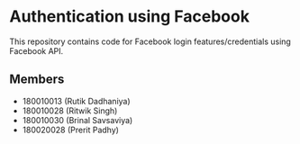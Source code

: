 # Authentication using Facebook

This repository contains code for Facebook login features/credentials using Facebook API.

## Members
  - 180010013 (Rutik Dadhaniya)
  - 180010028 (Ritwik Singh)
  - 180010030 (Brinal Savsaviya)
  - 180020028 (Prerit Padhy)